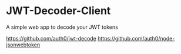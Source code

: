 # JWT-Decoder-Client
A simple web app to decode your JWT tokens

https://github.com/auth0/jwt-decode
https://github.com/auth0/node-jsonwebtoken
